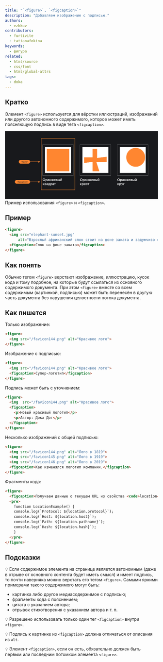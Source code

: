 ```yaml
---
title: "`<figure>`, `<figcaption>`"
description: "Добавляем изображение с подписью."
authors:
  - ezhkov
contributors:
  - furtivite
  - tatianafokina
keywords:
  - фигура
related:
  - html/source
  - css/font
  - html/global-attrs
tags:
  - doka
---
```


## Кратко

Элемент `<figure>` используется для вёрстки иллюстраций, изображений или другого автономного содержимого, которое может иметь поясняющую подпись в виде тега `<figcaption>`.

![Стена с тремя картинами в стиле К. Малевича: «Оранжевый квадрат», «Оранжевый крест и «Оранжевый круг» — и подписями к ним](images/figcaption.png)
Пример использования `<figure>` и `<figcaption>`.

## Пример

```html
<figure>
  <img src="elephant-sunset.jpg"
      alt="Взрослый африканский слон стоит на фоне заката и задумчиво смотрит в камеру.">
  <figcaption>Слон на фоне заката</figcaption>
</figure>
```

## Как понять

Обычно тегом `<figure>` верстают изображение, иллюстрацию, кусок кода и тому подобное, на которые будут ссылаться из основного содержимого документа. При этом `<figure>` вместе со всем содержимым (картинкой, подписью) может быть перенесён в другую часть документа без нарушения целостности потока документа.

## Как пишется

Только изображение:

```html
<figure>
  <img src="/favicon144.png" alt="Красивое лого">
</figure>
```

Изображение с подписью:

```html
<figure>
  <img src="/favicon144.png" alt="Красивое лого">
  <figcaption>Супер-логотип</figcaption>
</figure>
```

Подпись может быть с уточнением:

```html
<figure>
  <img  src="/favicon144.png" alt="Красивое лого">
  <figcaption>
    <p>Новый красивый логотип</p>
    <p>Автор: Дока Дог</p>
  </figcaption>
</figure>
```

Несколько изображений с общей подписью:

```html
<figure>
  <img src="/favicon144.png" alt="Лого в 1819">
  <img src="/favicon145.png" alt="Лого в 1919">
  <img src="/favicon146.png" alt="Лого в 2019">
  <figcaption>Как изменялся логотип компании.</figcaption>
</figure>
```

Фрагменты кода:

```html
<figure>
  <figcaption>Получаем данные о текущем URL из свойства <code>location</code>.</figcaption>
  <pre>
    function LocationExample() {
    console.log(`Protocol: ${location.protocol}`);
    console.log(`Host: ${location.host}`);
    console.log(`Path: ${location.pathname}`);
    console.log(`Hash: ${location.hash}`);
    }
  </pre>
</figure>
```

## Подсказки

💡 Если содержимое элемента на странице является автономным (даже в отрыве от основного контента будет иметь смысл) и имеет подпись, то почти наверняка можно верстать его тегом `<figure>`. Самыми яркими примерами такого содержимого могут быть:

- картинка либо другое медиасодержимое с подписью;
- фрагменты кода с пояснением;
- цитата с указанием автора;
- отрывок стихотворения с указанием автора и т. п.

💡 Разрешено использовать только один тег `<figcaption>` внутри `<figure>`.

💡 Подпись к картинке из `<figcaption>` должна отличаться от описания из `alt`.

💡 Элемент `<figcaption>`, если он есть, обязательно должен быть первым или последним потомком элемента `<figure>`.
